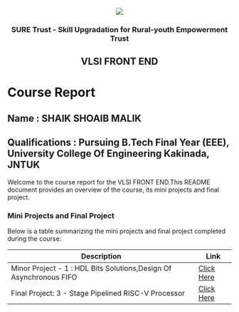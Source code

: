<!-- PROJECT LOGO -->
<br />

<div align="center">
   <img src='https://user-images.githubusercontent.com/73131499/166115643-d3187f47-d38f-41b2-ae42-5ecbbc60de14.png' />


<h3 align="center">SURE Trust - Skill Upgradation for Rural-youth Empowerment Trust</h3>
  <h2> VLSI FRONT END</h2>
</div>

# Course Report

## Name : SHAIK SHOAIB MALIK

## Qualifications : Pursuing B.Tech Final Year (EEE), University College Of Engineering Kakinada, JNTUK

Welcome to the course report for the VLSI FRONT END.This README document provides an overview of the course, its mini projects and final project.

### Mini Projects and Final Project

Below is a table summarizing the mini projects and final project completed during the course:

| Description                                                   | Link                                                                                   |
|---------------------------------------------------------------|----------------------------------------------------------------------------------------|
| Minor Project - 1 : HDL Bits Solutions,Design Of Asynchronous FIFO                         |[Click Here](https://github.com/sure-trust/G16_VLSI/tree/main/Mini%20Projects/SK%20SHOAIB) |
| Final Project: 3 - Stage Pipelined RISC-V Processor           | [Click Here](https://github.com/sure-trust/G16_VLSI/tree/main/Final%20Capstone%20Project/SK%20SHOAIB)                    |
